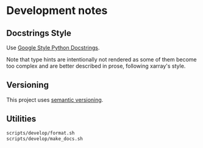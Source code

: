 # Development notes

## Docstrings Style

Use [Google Style Python Docstrings](https://sphinxcontrib-napoleon.readthedocs.io/en/latest/index.html#google-vs-numpy).

Note that type hints are intentionally not rendered as some of them become too complex and are better described in prose, following xarray's style.


## Versioning

This project uses [semantic versioning](https://semver.org/).


## Utilities

```sh
scripts/develop/format.sh
scripts/develop/make_docs.sh
```
